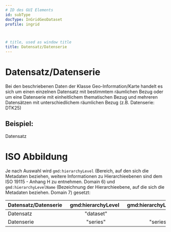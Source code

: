 ```yaml
---
# ID des GUI Elements
id: subType
docType: InGridGeoDataset
profile: ingrid



# title, used as window title
title: Datensatz/Datenserie
---
```


# Datensatz/Datenserie

Bei den beschriebenen Daten der Klasse Geo-Information/Karte handelt es sich um einen einzelnen Datensatz mit bestimmtem räumlichen Bezug oder um eine Datenserie mit einheitlichem thematischen Bezug und mehreren Datensätzen mit unterschiedlichem räumlichen Bezug (z.B. Datenserie: DTK25)

## Beispiel:

Datensatz

# ISO Abbildung

Je nach Auswahl wird `gmd:hierarchyLevel` (Bereich, auf den sich die Metadaten beziehen, weitere Informationen zu Hierarchieebenen sind dem ISO 19115 - Anhang H  zu entnehmen. Domain 6) und `gmd:hierarchyLevelName` (Bezeichnung der Hierarchieebene, auf die sich die Metadaten beziehen. Domain 7) gesetzt:


| Datensatz/Datenserie&nbsp;&nbsp; | gmd:hierarchyLevel&nbsp;&nbsp; | gmd:hierarchyLevelName   |
| -------------------------------- |:------------------------------:| :-----------------------:|
| Datensatz            | "dataset"          | <ELEMNT NICHT VORHANDEN> |
| Datenserie           | "series"           | "series"                 |
